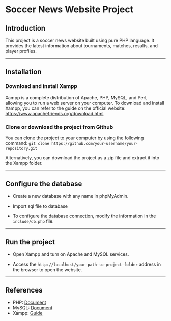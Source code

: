 # Soccer News Website Project

## Introduction

This project is a soccer news website built using pure PHP language. It provides the latest information about tournaments, matches, results, and player profiles.

---

## Installation


### Download and install Xampp


Xampp is a complete distribution of Apache, PHP, MySQL, and Perl, allowing you to run a web server on your computer. To download and install Xampp, you can refer to the guide on the official website: https://www.apachefriends.org/download.html



### Clone or download the project from Github

 You can clone the project to your computer by using the following command: ``` git clone https://github.com/your-username/your-repository.git ```

 Alternatively, you can download the project as a zip file and extract it into the Xampp folder.

---

## Configure the database


- Create a new database with any name in phpMyAdmin.

- Import sql file to database

- To configure the database connection, modify the information in the `include/db.php` file.

---

## Run the project


- Open Xampp and turn on Apache and MySQL services.



- Access the `http://localhost/your-path-to-project-folder` address in the browser to open the website.

---

## References

- PHP: [Document](https://www.php.net/docs.php) 
- MySQL: [Document](https://dev.mysql.com/doc/)
- Xampp: [Guide](https://www.apachefriends.org/index.html)
